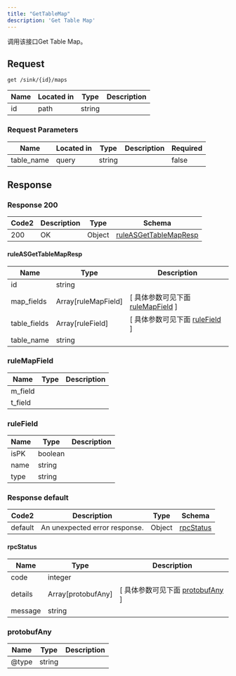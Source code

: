 ```yaml
---
title: "GetTableMap"
description: 'Get Table Map'
---
```

调用该接口Get Table Map。

## Request


```
get /sink/{id}/maps
```

| Name | Located in | Type | Description | 
| ---- | ---------- | ----------- | ----------- | 
| id | path | string |  |  

###  Request Parameters

| Name | Located in | Type | Description |  Required |
| ---- | ---------- | ----------- | ----------- |  ---- |
| table_name | query | string |  |  false |

## Response

### Response  200 
| Code2 | Description | Type | Schema |
| ---- | ----------- | ------ | ------ |
| 200 | OK | Object | [ruleASGetTableMapResp](#ruleASGetTableMapResp) |

#### ruleASGetTableMapResp

| Name | Type | Description | 
| ---- | ---- | ----------- |     
| id | string |  |          
| map_fields | Array[ruleMapField] |  [ 具体参数可见下面 [ruleMapField](#ruleMapField) ] |           
| table_fields | Array[ruleField] |  [ 具体参数可见下面 [ruleField](#ruleField) ] |       
| table_name | string |  |   

### ruleMapField
| Name | Type | Description | 
| ---- | ---- | ----------- |     
| m_field |  |  |      
| t_field |  |  |   

### ruleField
| Name | Type | Description | 
| ---- | ---- | ----------- |     
| isPK | boolean |  |      
| name | string |  |      
| type | string |  |   



### Response  default 
| Code2 | Description | Type | Schema |
| ---- | ----------- | ------ | ------ |
| default | An unexpected error response. | Object | [rpcStatus](#rpcStatus) |

#### rpcStatus

| Name | Type | Description | 
| ---- | ---- | ----------- |     
| code | integer |  |          
| details | Array[protobufAny] |  [ 具体参数可见下面 [protobufAny](#protobufAny) ] |       
| message | string |  |   

### protobufAny
| Name | Type | Description | 
| ---- | ---- | ----------- |     
| @type | string |  |   



